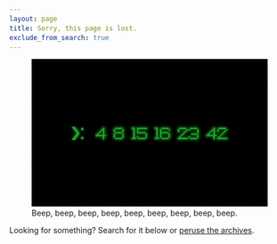 ```yaml
---
layout: page
title: Sorry, this page is lost.
exclude_from_search: true
---
```

<figure>
  <img src="/uploads/2014/05/numbers.jpg" title="This page is lost." alt="This page is lost.">
  <figcaption>Beep, beep, beep, beep, beep, beep, beep, beep, beep.</figcaption>
</figure>

Looking for something? Search for it below or [peruse the archives](/archives/).